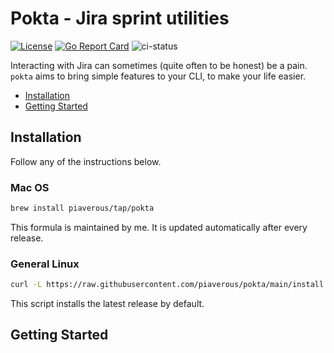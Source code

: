  # Pokta - Jira sprint utilities <!-- omit in toc -->
[![License](https://img.shields.io/badge/License-Apache_2.0-blue.svg)](https://opensource.org/licenses/Apache-2.0)
[![Go Report Card](https://goreportcard.com/badge/github.com/piaverous/pokta)](https://goreportcard.com/report/github.com/piaverous/pokta)
![ci-status](https://github.com/piaverous/pokta/actions/workflows/ci.yml/badge.svg)

Interacting with Jira can sometimes (quite often to be honest) be a pain. `pokta`
aims to bring simple features to your CLI, to make your life easier.

- [Installation](#installation)
- [Getting Started](#getting-started)


## Installation

Follow any of the instructions below.

### Mac OS <!-- omit in toc -->

```bash
brew install piaverous/tap/pokta
```
This formula is maintained by me. It is updated automatically after every release.

### General Linux <!-- omit in toc -->

```bash
curl -L https://raw.githubusercontent.com/piaverous/pokta/main/install.sh | bash
```
This script installs the latest release by default.

## Getting Started

